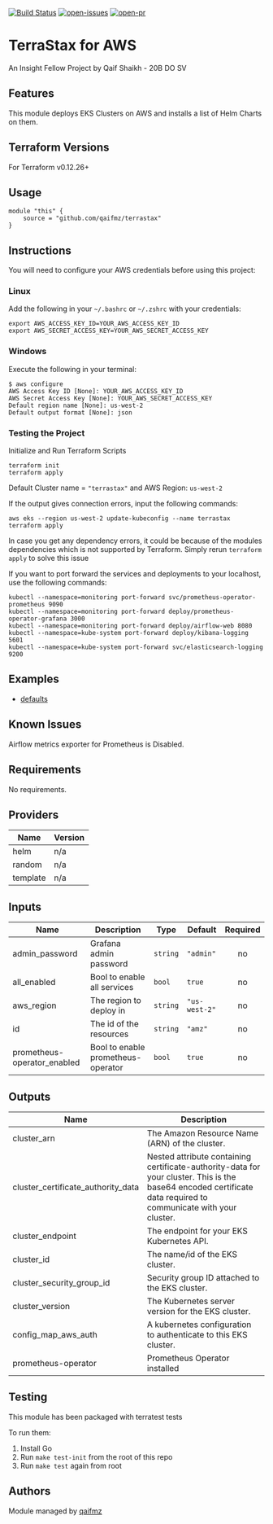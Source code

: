 [![Build Status](https://img.shields.io/circleci/build/github/qaifmz/terrastax/dev?style=for-the-badge)](https://app.circleci.com/pipelines/github/qaifmz/terrastax?branch=dev)
[![open-issues](https://img.shields.io/github/issues/qaifmz/terrastax?style=for-the-badge)](https://github.com/qaifmz/terrastax/issues)
[![open-pr](https://img.shields.io/github/issues-pr/qaifmz/terrastax?style=for-the-badge)](https://github.com/qaifmz/terrastax/pulls)

# TerraStax for AWS
An Insight Fellow Project by Qaif Shaikh - 20B DO SV

## Features

This module deploys EKS Clusters on AWS and installs a list of Helm Charts on them.

## Terraform Versions

For Terraform v0.12.26+

## Usage

```
module "this" {
    source = "github.com/qaifmz/terrastax"
}
```

## Instructions

You will need to configure your AWS credentials before using this project:

### Linux
Add the following in your `~/.bashrc` or `~/.zshrc` with your credentials:
```
export AWS_ACCESS_KEY_ID=YOUR_AWS_ACCESS_KEY_ID
export AWS_SECRET_ACCESS_KEY=YOUR_AWS_SECRET_ACCESS_KEY
```

### Windows
Execute the following in your terminal:
```
$ aws configure
AWS Access Key ID [None]: YOUR_AWS_ACCESS_KEY_ID
AWS Secret Access Key [None]: YOUR_AWS_SECRET_ACCESS_KEY
Default region name [None]: us-west-2
Default output format [None]: json
```

### Testing the Project

Initialize and Run Terraform Scripts
```
terraform init
terraform apply
```
Default Cluster name = `"terrastax"` and AWS Region: `us-west-2`

If the output gives connection errors, input the following commands:
```
aws eks --region us-west-2 update-kubeconfig --name terrastax
terraform apply
```

In case you get any dependency errors, it could be because of the modules dependencies which is not supported by Terraform.
Simply rerun `terraform apply` to solve this issue

If you want to port forward the services and deployments to your localhost, use the following commands:
```
kubectl --namespace=monitoring port-forward svc/prometheus-operator-prometheus 9090
kubectl --namespace=monitoring port-forward deploy/prometheus-operator-grafana 3000
kubectl --namespace=monitoring port-forward deploy/airflow-web 8080
kubectl --namespace=kube-system port-forward deploy/kibana-logging 5601
kubectl --namespace=kube-system port-forward svc/elasticsearch-logging 9200
```

## Examples

- [defaults](https://github.com/qaifmz/terrastax/tree/dev/examples/defaults)

## Known  Issues
Airflow metrics exporter for Prometheus is Disabled.

<!-- BEGINNING OF PRE-COMMIT-TERRAFORM DOCS HOOK -->
## Requirements

No requirements.

## Providers

| Name | Version |
|------|---------|
| helm | n/a |
| random | n/a |
| template | n/a |

## Inputs

| Name | Description | Type | Default | Required |
|------|-------------|------|---------|:--------:|
| admin\_password | Grafana admin password | `string` | `"admin"` | no |
| all\_enabled | Bool to enable all services | `bool` | `true` | no |
| aws\_region | The region to deploy in | `string` | `"us-west-2"` | no |
| id | The id of the resources | `string` | `"amz"` | no |
| prometheus-operator\_enabled | Bool to enable prometheus-operator | `bool` | `true` | no |

## Outputs

| Name | Description |
|------|-------------|
| cluster\_arn | The Amazon Resource Name (ARN) of the cluster. |
| cluster\_certificate\_authority\_data | Nested attribute containing certificate-authority-data for your cluster. This is the base64 encoded certificate data required to communicate with your cluster. |
| cluster\_endpoint | The endpoint for your EKS Kubernetes API. |
| cluster\_id | The name/id of the EKS cluster. |
| cluster\_security\_group\_id | Security group ID attached to the EKS cluster. |
| cluster\_version | The Kubernetes server version for the EKS cluster. |
| config\_map\_aws\_auth | A kubernetes configuration to authenticate to this EKS cluster. |
| prometheus-operator | Prometheus Operator installed |

<!-- END OF PRE-COMMIT-TERRAFORM DOCS HOOK -->

## Testing
This module has been packaged with terratest tests

To run them:

1. Install Go
2. Run `make test-init` from the root of this repo
3. Run `make test` again from root

## Authors

Module managed by [qaifmz](https://github.com/qaifmz)

